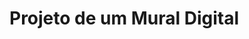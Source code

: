 <!-- https://github.com/iuricode/README-template/blob/main/README-repository/iuricode.md?plain=1 -->
# Projeto de um Mural Digital
